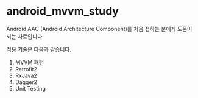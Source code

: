 # android_mvvm_study


Android AAC (Android Architecture Component)를 처음 접하는 분에게 도움이 되는 자료입니다. 

적용 기술은 다음과 같습니다. 

1) MVVM 패턴
2) Retrofit2
3) RxJava2
4) Dagger2
5) Unit Testing 
